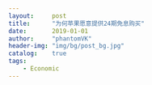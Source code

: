 ```yaml
---
layout:     post
title:      "为何苹果愿意提供24期免息购买"
date:       2019-01-01
author:     "phantomVK"
header-img: "img/bg/post_bg.jpg"
catalog:    true
tags:
    - Economic
---
```




